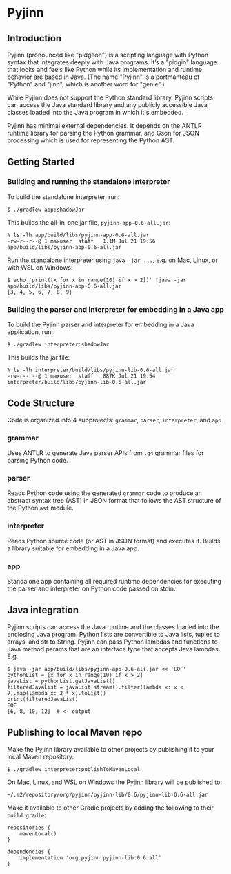 # Pyjinn

## Introduction

Pyjinn (pronounced like "pidgeon") is a scripting language with Python syntax that integrates deeply
with Java programs. It’s a "pidgin" language that looks and feels like Python while its
implementation and runtime behavior are based in Java. (The name "Pyjinn" is a portmanteau of
"Python" and "jinn", which is another word for "genie".)

While Pyjinn does not support the Python standard library, Pyjinn scripts can access the Java
standard library and any publicly accessible Java classes loaded into the Java program in which it's
embedded.

Pyjinn has minimal external dependencies. It depends on the ANTLR runtime library for parsing the
Python grammar, and Gson for JSON processing which is used for representing the Python AST.

## Getting Started

### Building and running the standalone interpreter

To build the standalone interpreter, run:

```
$ ./gradlew app:shadowJar
```

This builds the all-in-one jar file, `pyjinn-app-0.6-all.jar`:

```
% ls -lh app/build/libs/pyjinn-app-0.6-all.jar
-rw-r--r--@ 1 maxuser  staff   1.1M Jul 21 19:56 app/build/libs/pyjinn-app-0.6-all.jar
```

Run the standalone interpreter using `java -jar ...`, e.g. on Mac, Linux, or with WSL on Windows:

```
$ echo 'print([x for x in range(10) if x > 2])' |java -jar app/build/libs/pyjinn-app-0.6-all.jar
[3, 4, 5, 6, 7, 8, 9]
```

### Building the parser and interpreter for embedding in a Java app

To build the Pyjinn parser and interpreter for embedding in a Java application, run:

```
$ ./gradlew interpreter:shadowJar
```

This builds the jar file:

```
% ls -lh interpreter/build/libs/pyjinn-lib-0.6-all.jar
-rw-r--r--@ 1 maxuser  staff   887K Jul 21 19:54 interpreter/build/libs/pyjinn-lib-0.6-all.jar
```

## Code Structure

Code is organized into 4 subprojects: `grammar`, `parser`, `interpreter`, and `app`

### grammar

Uses ANTLR to generate Java parser APIs from `.g4` grammar files for parsing Python code.

### parser

Reads Python code using the generated `grammar` code to produce an abstract syntax tree (AST) in
JSON format that follows the AST structure of the Python `ast` module.

### interpreter

Reads Python source code (or AST in JSON format) and executes it. Builds a library suitable for
embedding in a Java app.

### app

Standalone app containing all required runtime dependencies for executing the parser and
interpreter on Python code passed on stdin.

## Java integration

Pyjinn scripts can access the Java runtime and the classes loaded into the enclosing Java program.
Python lists are convertible to Java lists, tuples to arrays, and str to String. Pyjinn can pass
Python lambdas and functions to Java method params that are an interface type that accepts Java
lambdas.  E.g.

```
$ java -jar app/build/libs/pyjinn-app-0.6-all.jar << 'EOF'
pythonList = [x for x in range(10) if x > 2]
javaList = pythonList.getJavaList()
filteredJavaList = javaList.stream().filter(lambda x: x < 7).map(lambda x: 2 * x).toList()
print(filteredJavaList)
EOF
[6, 8, 10, 12]  # <- output
```

## Publishing to local Maven repo

Make the Pyjinn library available to other projects by publishing it to your local Maven repository:

```
$ ./gradlew interpreter:publishToMavenLocal
```

On Mac, Linux, and WSL on Windows the Pyjinn library will be published to:

```
~/.m2/repository/org/pyjinn/pyjinn-lib/0.6/pyjinn-lib-0.6-all.jar
```

Make it available to other Gradle projects by adding the following to their `build.gradle`:

```
repositories {
    mavenLocal()
}

dependencies {
    implementation 'org.pyjinn:pyjinn-lib:0.6:all'
}
```